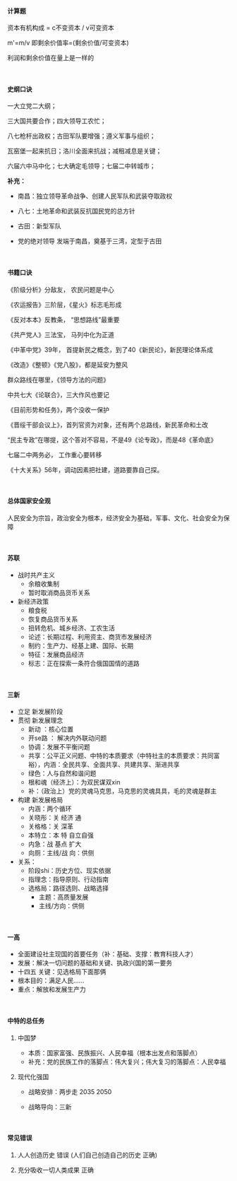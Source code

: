 #### 计算题

资本有机构成  = c不变资本 / v可变资本

m'=m/v 即剩余价值率=(剩余价值/可变资本)

利润和剩余价值在量上是一样的



<br>



#### 史纲口诀

一大立党二大纲；

三大国共要合作；四大领导工农忙；

八七枪杆出政权；古田军队要增强；遵义军事与组织；

瓦窑堡一起来抗日；洛川全面来抗战；减租减息是关键；

六届六中马中化；七大确定毛领导；七届二中转城市；

**补充：**

- 南昌：独立领导革命战争、创建人民军队和武装夺取政权

- 八七：土地革命和武装反抗国民党的总方针

- 古田：新型军队 

- 党的绝对领导 发端于南昌，奠基于三湾，定型于古田



<br>



#### 书籍口诀

《阶级分析》分敌友， 农民问题是中心

《农运报告》三阶层，《星火》标志毛形成

《反对本本》反教条， “思想路线”最重要

 《共产党人》三法宝， 马列中化为正道

《中革中党》39年， 首提新民之概念，到了40《新民论》，新民理论体系成

《改造》《整顿》《党八股》，都是延安为整风

 群众路线在哪里，《领导方法的问题》

 中共七大《论联合》，三大作风也要记

 《目前形势和任务》，两个没收一保护

《晋绥干部会议上》，首列官资为对象，还有两个总路线，新民革命和土改

“民主专政”在哪提，这个答对不容易，不是49《论专政》，而是48《革命底》

七届二中两务必， 工作重心要转移

《十大关系》56年，调动因素把社建，道路要靠自己探。



<br>



#### 总体国家安全观

人民安全为宗旨，政治安全为根本，经济安全为基础，军事、文化、社会安全为保障



<br>



#### 苏联

- 战时共产主义
    - 余粮收集制
    - 暂时取消商品货币关系
- 新经济政策
    - 粮食税
    - 恢复商品货币关系
    - 扭转危机、城乡经济、工农生活
    - 论述：长期过程、利用资主、商货市发展经济
    - 制约：生产力、经基上建、国际、长期
    - 特征：发展商品经济
    - 标志：正在探索一条符合俄国国情的道路



<br>



#### 三新

- 立足 新发展阶段
- 贯彻 新发展理念
    - 新动 ：核心位置
    - 开se路 ： 解决内外联动问题
    - 协调：发展不平衡问题
    - 共享：公平正义问题、中特的本质要求（中特社主的本质要求：共同富裕），内涵：全民共享、全面共享、共建共享、渐进共享
    - 绿色：人与自然和谐问题
    - 根和魂（经济上）：为双民谋双xin
    - 补：（政治上）党的灵魂马克思，马克思的灵魂具具，毛的灵魂是群主
- 构建 新发展格局
    - 内涵：两个循环
    - 关晓彤：关 经济 通
    - 关格格：关 深革
    - 本特立：本 特 自立自强
    - 内急：战 基点 扩大
    - 向厕：主线/战 向：供侧
- 关系：
    - 阶段shi：历史方位、现实依据
    - 指理念：指导原则、行动指南
    - 选格局：路径选则、战略选择
        - 主题：高质量发展
        - 主线/方向：供侧



<br>



#### 一高

- 全面建设社主现国的首要任务（补：基础、支撑：教育科技人才）
- 发展：解决一切问题的基础和关键、执政兴国的第一要务
- 十四五 关键：见选格局下面那俩
- 根本目的：满足人民……
- 重点：解放和发展生产力



<br>



#### 中特的总任务

1. 中国梦

     - 本质：国家富强、民族振兴、人民幸福（根本出发点和落脚点）
     - 补充：党的民族工作的落脚点：伟大复兴；伟大复习的落脚点：人民幸福
2. 现代化强国

     - 战略安排：两步走 2035 2050 

     - 战略导向：三新



<br>



#### 常见错误

1. 人人创造历史 错误  (人们自己创造自己的历史 正确)

2. 充分吸收一切人类成果 正确